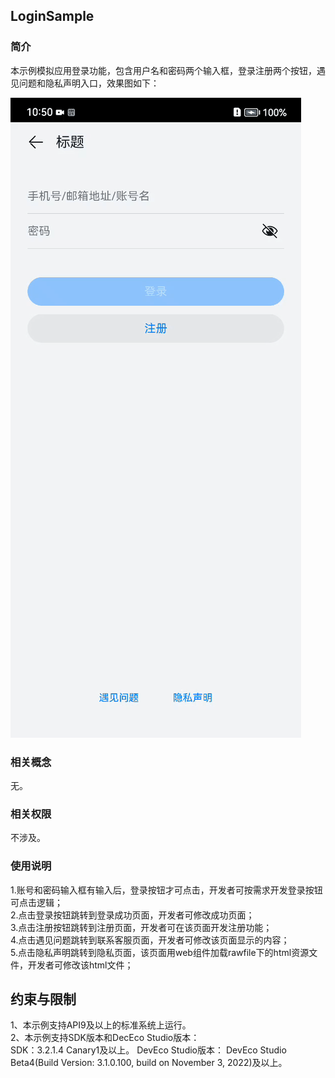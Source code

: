 ## LoginSample
### 简介
本示例模拟应用登录功能，包含用户名和密码两个输入框，登录注册两个按钮，遇见问题和隐私声明入口，效果图如下：  

![](./screenshots/device/login.gif)

### 相关概念
无。

### 相关权限
不涉及。

### 使用说明
1.账号和密码输入框有输入后，登录按钮才可点击，开发者可按需求开发登录按钮可点击逻辑；    
2.点击登录按钮跳转到登录成功页面，开发者可修改成功页面；    
3.点击注册按钮跳转到注册页面，开发者可在该页面开发注册功能；   
4.点击遇见问题跳转到联系客服页面，开发者可修改该页面显示的内容；    
5.点击隐私声明跳转到隐私页面，该页面用web组件加载rawfile下的html资源文件，开发者可修改该html文件； 

## 约束与限制
1、本示例支持API9及以上的标准系统上运行。  
2、本示例支持SDK版本和DecEco Studio版本：  
SDK：3.2.1.4 Canary1及以上。
DevEco Studio版本： DevEco Studio Beta4(Build Version: 3.1.0.100, build on November 3, 2022)及以上。
